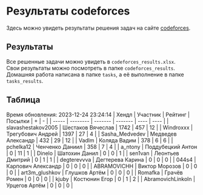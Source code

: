 # Результаты codeforces
Здесь можно увидеть результаты решения задач на сайте [codeforces](https://codeforces.com). 

## Результаты
Все решенные задачи можно увидеть в `codeforces_results.xlsx`.   
Свои результаты можно посмотреть в папке `codeforces_results`.  
Домашняя работа написана в папке `tasks`, а её выполнение в папке `tasks_results`.

## Таблица
Время обновления: 2023-12-24 23:24:14
| Хендл | Участник | Рейтинг | Посылки | +    | -    |
| ----- | -------- | ------- | ------- | ---- | ---- |
| slavashestakov2005 | Шестаков Вячеслав | 1742 | 457 | 12 |
| Windroxxx | Трегубович Андрей | 1397 | 27 | 4 |
| Sasha_Medvedev | Медведев Александр | 432 | 29 | 12 |
| Vadlm | Коляда Вадим | 378 | 6 | 6 |
| pchelka12 | Ченченко Даниил | 358 | 7 | 4 |
| a_ntony | Поддубецкий Антон | 0 | 11 | 1 |
| Dinelo | Шатохин Данил | 0 | 0 | 1 |
| sen1van | Леонтьев Дмитрий | 0 | 1 | 1 |
| degterevvva | Дегтерева Карина | 0 | 0 | 0 |
| 044s4 | Карпович Александр | 0 | 0 | 0 |
| ABRAMOVICHH | Виктор Морозов | 0 | 0 | 0 |
| art3m_glushkov | Глушков Артём | 0 | 0 | 0 |
| Romafka | Грачёв Ромен | 0 | 0 | 0 |
| kjuby | Костюнин Егор | 0 | 1 | 2 |
| AbramovichLinkoln | Урцегов Артём | 0 | 0 | 0 |

